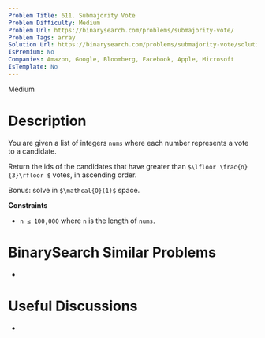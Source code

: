 ```yaml
---
Problem Title: 611. Submajority Vote
Problem Difficulty: Medium
Problem Url: https://binarysearch.com/problems/submajority-vote/
Problem Tags: array
Solution Url: https://binarysearch.com/problems/submajority-vote/solutions/
IsPremium: No
Companies: Amazon, Google, Bloomberg, Facebook, Apple, Microsoft
IsTemplate: No
---
```


<span style="color: ;">Medium</span>

# Description

You are given a list of integers `nums` where each number represents a vote to a candidate. 

Return the ids of the candidates that have greater than `$\lfloor \frac{n}{3}\rfloor $` votes, in ascending order.

Bonus: solve in `$\mathcal{O}(1)$` space.

**Constraints**

- `n ≤ 100,000` where `n` is the length of `nums`.

# BinarySearch Similar Problems

- []()

# Useful Discussions

- []()
